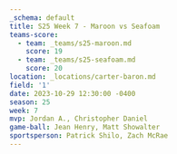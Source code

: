 ```yaml
---
_schema: default
title: S25 Week 7 - Maroon vs Seafoam
teams-score:
  - team: _teams/s25-maroon.md
    score: 19
  - team: _teams/s25-seafoam.md
    score: 20
location: _locations/carter-baron.md
field: '1'
date: 2023-10-29 12:30:00 -0400
season: 25
week: 7
mvp: Jordan A., Christopher Daniel
game-ball: Jean Henry, Matt Showalter
sportsperson: Patrick Shilo, Zach McRae
---
```

